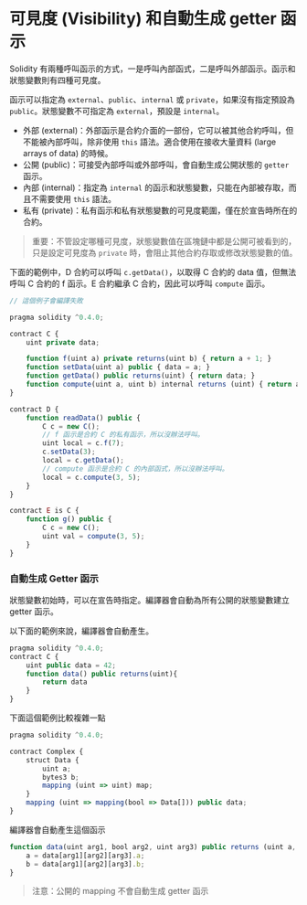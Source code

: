 # 可見度 (Visibility) 和自動生成 getter 函示

Solidity 有兩種呼叫函示的方式，一是呼叫內部函式，二是呼叫外部函示。函示和狀態變數則有四種可見度。

<!-- what meaning "do not create an actual EVM call?" -->

函示可以指定為 `external`、`public`、`internal` 或 `private`，如果沒有指定預設為 `public`。狀態變數不可指定為 `external`，預設是 `internal`。

* 外部 (external)：外部函示是合約介面的一部份，它可以被其他合約呼叫，但不能被內部呼叫，除非使用 `this` 語法。適合使用在接收大量資料 (large arrays of data) 的時候。
* 公開 (public)：可接受內部呼叫或外部呼叫，會自動生成公開狀態的 `getter` 函示。
* 內部 (internal)：指定為 `internal` 的函示和狀態變數，只能在內部被存取，而且不需要使用 `this` 語法。
* 私有 (private)：私有函示和私有狀態變數的可見度範圍，僅在於宣告時所在的合約。

> 重要：不管設定哪種可見度，狀態變數值在區塊鏈中都是公開可被看到的，只是設定可見度為 `private` 時，會阻止其他合約存取或修改狀態變數的值。

下面的範例中，D 合約可以呼叫 `c.getData()`，以取得 C 合約的 data 值，但無法呼叫 C 合約的 f 函示。E 合約繼承 C 合約，因此可以呼叫 `compute` 函示。

```js
// 這個例子會編譯失敗

pragma solidity ^0.4.0;

contract C {
    uint private data;

    function f(uint a) private returns(uint b) { return a + 1; }
    function setData(uint a) public { data = a; }
    function getData() public returns(uint) { return data; }
    function compute(uint a, uint b) internal returns (uint) { return a+b; }
}

contract D {
    function readData() public {
        C c = new C();
        // f 函示是合約 C 的私有函示，所以沒辦法呼叫。
        uint local = c.f(7);
        c.setData(3);
        local = c.getData();
        // compute 函示是合約 C 的內部函式，所以沒辦法呼叫。
        local = c.compute(3, 5);
    }
}

contract E is C {
    function g() public {
        C c = new C();
        uint val = compute(3, 5);
    }
}
```

### 自動生成 Getter 函示

狀態變數初始時，可以在宣告時指定。編譯器會自動為所有公開的狀態變數建立 getter 函示。

以下面的範例來說，編譯器會自動產生。

```js
pragma solidity ^0.4.0;
contract C {
    uint public data = 42;
    function data() public returns(uint){
        return data
    }
}
```

下面這個範例比較複雜一點

```js
pragma solidity ^0.4.0;

contract Complex {
    struct Data {
        uint a;
        bytes3 b;
        mapping (uint => uint) map;
    }
    mapping (uint => mapping(bool => Data[])) public data;
}
```

編譯器會自動產生這個函示

```js
function data(uint arg1, bool arg2, uint arg3) public returns (uint a, bytes3 b) {
    a = data[arg1][arg2][arg3].a;
    b = data[arg1][arg2][arg3].b;
}
```

> 注意：公開的 mapping 不會自動生成 getter 函示